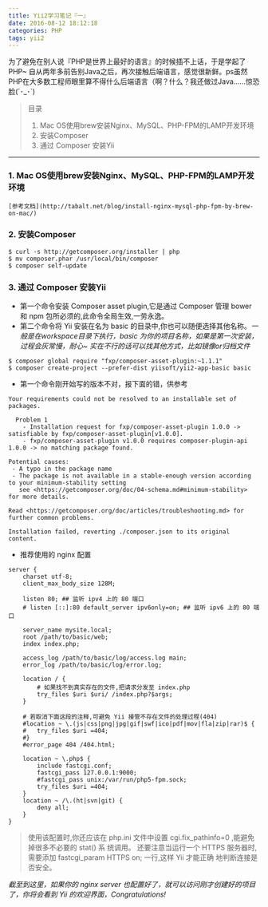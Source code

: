 ```yaml
---
title: Yii2学习笔记『一』
date: 2016-08-12 18:12:18
categories: PHP
tags: yii2
---
```


为了避免在别人说『PHP是世界上最好的语言』的时候插不上话，于是学起了PHP~
自从两年多前告别Java之后，再次接触后端语言，感觉很新鲜。ps虽然PHP在大多数工程师眼里算不得什么后端语言（啊？什么？我还做过Java……惊恐脸(´･_･`)

> 目录
> 1. Mac OS使用brew安装Nginx、MySQL、PHP-FPM的LAMP开发环境
> 2. 安装Composer
> 3. 通过 Composer 安装Yii

<!-- more -->


-----


### 1. Mac OS使用brew安装Nginx、MySQL、PHP-FPM的LAMP开发环境
    [参考文档](http://tabalt.net/blog/install-nginx-mysql-php-fpm-by-brew-on-mac/)

### 2. 安装Composer

```
$ curl -s http://getcomposer.org/installer | php
$ mv composer.phar /usr/local/bin/composer
$ composer self-update 
```

### 3. 通过 Composer 安装Yii

* 第一个命令安装 Composer asset plugin,它是通过 Composer 管理 bower 和 npm 包所必须的,此命令全局生效,一劳永逸。
* 第二个命令将 Yii 安装在名为 basic 的目录中,你也可以随便选择其他名称。*一般是在workspace目录下执行，basic 为你的项目名称，如果是第一次安装，过程会灰常慢，耐心~ 实在不行的话可以找其他方式，比如镜像or归档文件*


```
$ composer global require "fxp/composer-asset-plugin:~1.1.1"
$ composer create-project --prefer-dist yiisoft/yii2-app-basic basic
```

 * 第一个命令刚开始写的版本不对，报下面的错，供参考
```
Your requirements could not be resolved to an installable set of packages.

  Problem 1
    - Installation request for fxp/composer-asset-plugin 1.0.0 -> satisfiable by fxp/composer-asset-plugin[v1.0.0].
    - fxp/composer-asset-plugin v1.0.0 requires composer-plugin-api 1.0.0 -> no matching package found.

Potential causes:
 - A typo in the package name
 - The package is not available in a stable-enough version according to your minimum-stability setting
   see <https://getcomposer.org/doc/04-schema.md#minimum-stability> for more details.

Read <https://getcomposer.org/doc/articles/troubleshooting.md> for further common problems.

Installation failed, reverting ./composer.json to its original content.
```


 * 推荐使用的 nginx 配置

```
server {
    charset utf-8;
    client_max_body_size 128M;
    
    listen 80; ## 监听 ipv4 上的 80 端口
    # listen [::]:80 default_server ipv6only=on; ## 监听 ipv6 上的 80 端口
    
    server_name mysite.local; 
    root /path/to/basic/web; 
    index index.php;
    
    access_log /path/to/basic/log/access.log main; 
    error_log /path/to/basic/log/error.log;
    
    location / {
        # 如果找不到真实存在的文件,把请求分发至 index.php 
        try_files $uri $uri/ /index.php?$args;
    }
    
    # 若取消下面这段的注释,可避免 Yii 接管不存在文件的处理过程(404) 
    #location ~ \.(js|css|png|jpg|gif|swf|ico|pdf|mov|fla|zip|rar)$ {
    #   try_files $uri =404;
    #}
    #error_page 404 /404.html;
    
    location ~ \.php$ {
        include fastcgi.conf;
        fastcgi_pass 127.0.0.1:9000; 
        #fastcgi_pass unix:/var/run/php5-fpm.sock; 
        try_files $uri =404;
    }
    location ~ /\.(ht|svn|git) { 
        deny all;
    } 
}
```



> 使用该配置时,你还应该在 php.ini 文件中设置 cgi.fix_pathinfo=0 ,能避免掉很多不必要的 stat() 系 统调用。
还要注意当运行一个 HTTPS 服务器时,需要添加 fastcgi_param HTTPS on; 一行,这样 Yii 才能正确 地判断连接是否安全。
>

*截至到这里，如果你的 nginx server 也配置好了，就可以访问刚才创建好的项目了，你将会看到 Yii 的欢迎界面，Congratulations!*


